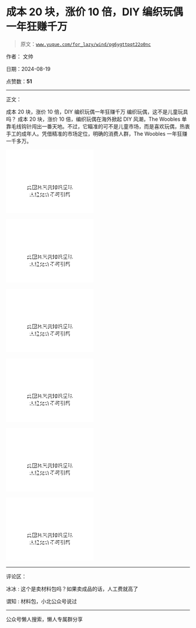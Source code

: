 # 成本 20 块，涨价 10 倍，DIY 编织玩偶一年狂赚千万

> 原文：[`www.yuque.com/for_lazy/wind/pg6ygttpqt22o0nc`](https://www.yuque.com/for_lazy/wind/pg6ygttpqt22o0nc)

作者： 文帅

日期：2024-08-19

点赞数：**51**

* * *

正文：

成本 20 块，涨价 10 倍，DIY 编织玩偶一年狂赚千万 编织玩偶，这不是儿童玩具吗？ 成本 20 块，涨价 10 倍，编织玩偶在海外掀起 DIY 风潮，The
Woobles 单靠毛线钩针闯出一番天地。不过，它瞄准的可不是儿童市场，而是喜欢玩偶，热衷手工的成年人。凭借精准的市场定位，明确的消费人群，The
Woobles 一年狂赚一千多万。

![](img/9a550227c3ec47e6a101896ea120424b.png "None")

![](img/f031c9be755891620a28ddeaa3fb252e.png "None")

![](img/3443174bae413460768359900845d6a7.png "None")

![](img/913946c1634d0e5e8ab0a5b8d43a7686.png "None")

![](img/2a1918db4f347c7c5735e0af32ec0b59.png "None")

![](img/3899fcd953ef43bafd828c2cf189aef3.png "None")

* * *

评论区：

冰冰 : 这个是卖材料包吗？如果卖成品的话，人工费就高了

谓知 : 材料包，小北公众号说过

* * *

公众号懒人搜索，懒人专属群分享